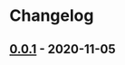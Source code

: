 # Changelog

## [0.0.1] - 2020-11-05

[0.0.1]: https://github.com/andrewmcodes/gem_actions/releases/tag/v0.0.1

[Unreleased]: https://github.com/andrewmcodes/gem_actions/compare/v0.0.1...HEAD
